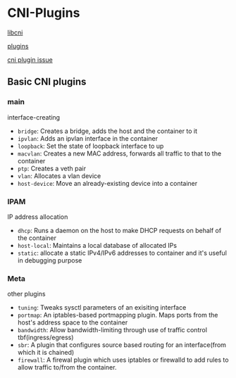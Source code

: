# CNI-Plugins

[libcni](https://github.com/containernetworking/cni)

[plugins](https://github.com/containernetworking/plugins)

[cni plugin issue](https://blog.csdn.net/github_35614077/article/details/98213572)

## Basic CNI plugins

### main

interface-creating

- `bridge`: Creates a bridge, adds the host and the container to it
- `ipvlan`: Adds an ipvlan interface in the container
- `loopback`: Set the state of loopback interface to up
- `macvlan`: Creates a new MAC address, forwards all traffic to that to the container
- `ptp`: Creates a veth pair
- `vlan`: Allocates a vlan device
- `host-device`: Move an already-existing device into a container

### IPAM

IP address allocation

- `dhcp`: Runs a daemon on the host to make DHCP requests on behalf of the container
- `host-local`: Maintains a local database of allocated IPs
- `static`: allocate a static IPv4/IPv6 addresses to container and it's useful in debugging purpose

### Meta

other plugins

- `tuning`: Tweaks sysctl parameters of an exisiting interface
- `portmap`: An iptables-based portmapping plugin. Maps ports from the host's address space to the container
- `bandwidth`: Allow bandwidth-limiting through use of traffic control tbf(ingress/egress)
- `sbr`: A plugin that configures source based routing for an interface(from which it is chained)
- `firewall`: A firewal plugin which uses iptables or firewalld to add rules to allow traffic to/from the container.
